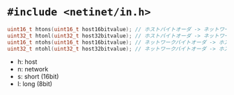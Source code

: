 # `#include <netinet/in.h>`

```c
uint16_t htons(uint16_t host16bitvalue); // ホストバイトオーダ -> ネットワークバイトオーダ
uint32_t htonl(uint32_t host32bitvalue); // ホストバイトオーダ -> ネットワークバイトオーダ
uint16_t ntohs(uint16_t host16bitvalue); // ネットワークバイトオーダ -> ホストバイトオーダ
uint32_t ntohl(uint32_t host32bitvalue); // ネットワークバイトオーダ -> ホストバイトオーダ
```

- h: host
- n: network
- s: short (16bit)
- l: long (8bit)
